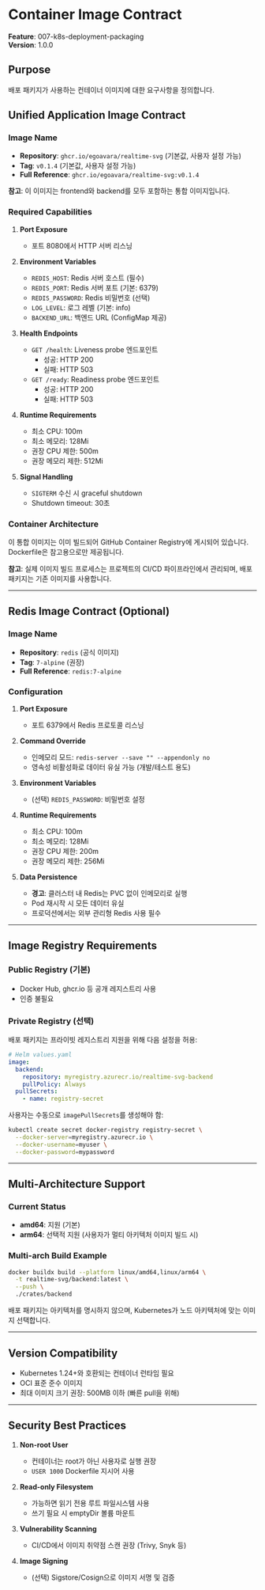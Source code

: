 # Container Image Contract

**Feature**: 007-k8s-deployment-packaging  
**Version**: 1.0.0

## Purpose

배포 패키지가 사용하는 컨테이너 이미지에 대한 요구사항을 정의합니다.

## Unified Application Image Contract

### Image Name

- **Repository**: `ghcr.io/egoavara/realtime-svg` (기본값, 사용자 설정 가능)
- **Tag**: `v0.1.4` (기본값, 사용자 설정 가능)
- **Full Reference**: `ghcr.io/egoavara/realtime-svg:v0.1.4`

**참고**: 이 이미지는 frontend와 backend를 모두 포함하는 통합 이미지입니다.

### Required Capabilities

1. **Port Exposure**
   - 포트 8080에서 HTTP 서버 리스닝
   
2. **Environment Variables**
   - `REDIS_HOST`: Redis 서버 호스트 (필수)
   - `REDIS_PORT`: Redis 서버 포트 (기본: 6379)
   - `REDIS_PASSWORD`: Redis 비밀번호 (선택)
   - `LOG_LEVEL`: 로그 레벨 (기본: info)
   - `BACKEND_URL`: 백엔드 URL (ConfigMap 제공)

3. **Health Endpoints**
   - `GET /health`: Liveness probe 엔드포인트
     - 성공: HTTP 200
     - 실패: HTTP 503
   - `GET /ready`: Readiness probe 엔드포인트
     - 성공: HTTP 200
     - 실패: HTTP 503

4. **Runtime Requirements**
   - 최소 CPU: 100m
   - 최소 메모리: 128Mi
   - 권장 CPU 제한: 500m
   - 권장 메모리 제한: 512Mi

5. **Signal Handling**
   - `SIGTERM` 수신 시 graceful shutdown
   - Shutdown timeout: 30초

### Container Architecture

이 통합 이미지는 이미 빌드되어 GitHub Container Registry에 게시되어 있습니다. Dockerfile은 참고용으로만 제공됩니다.

**참고**: 실제 이미지 빌드 프로세스는 프로젝트의 CI/CD 파이프라인에서 관리되며, 배포 패키지는 기존 이미지를 사용합니다.

---

## Redis Image Contract (Optional)

### Image Name

- **Repository**: `redis` (공식 이미지)
- **Tag**: `7-alpine` (권장)
- **Full Reference**: `redis:7-alpine`

### Configuration

1. **Port Exposure**
   - 포트 6379에서 Redis 프로토콜 리스닝

2. **Command Override**
   - 인메모리 모드: `redis-server --save "" --appendonly no`
   - 영속성 비활성화로 데이터 유실 가능 (개발/테스트 용도)

3. **Environment Variables**
   - (선택) `REDIS_PASSWORD`: 비밀번호 설정

4. **Runtime Requirements**
   - 최소 CPU: 100m
   - 최소 메모리: 128Mi
   - 권장 CPU 제한: 200m
   - 권장 메모리 제한: 256Mi

5. **Data Persistence**
   - **경고**: 클러스터 내 Redis는 PVC 없이 인메모리로 실행
   - Pod 재시작 시 모든 데이터 유실
   - 프로덕션에서는 외부 관리형 Redis 사용 필수

---

## Image Registry Requirements

### Public Registry (기본)

- Docker Hub, ghcr.io 등 공개 레지스트리 사용
- 인증 불필요

### Private Registry (선택)

배포 패키지는 프라이빗 레지스트리 지원을 위해 다음 설정을 허용:

```yaml
# Helm values.yaml
image:
  backend:
    repository: myregistry.azurecr.io/realtime-svg-backend
    pullPolicy: Always
  pullSecrets:
    - name: registry-secret
```

사용자는 수동으로 `imagePullSecrets`를 생성해야 함:

```bash
kubectl create secret docker-registry registry-secret \
  --docker-server=myregistry.azurecr.io \
  --docker-username=myuser \
  --docker-password=mypassword
```

---

## Multi-Architecture Support

### Current Status

- **amd64**: 지원 (기본)
- **arm64**: 선택적 지원 (사용자가 멀티 아키텍처 이미지 빌드 시)

### Multi-arch Build Example

```bash
docker buildx build --platform linux/amd64,linux/arm64 \
  -t realtime-svg/backend:latest \
  --push \
  ./crates/backend
```

배포 패키지는 아키텍처를 명시하지 않으며, Kubernetes가 노드 아키텍처에 맞는 이미지 선택합니다.

---

## Version Compatibility

- Kubernetes 1.24+와 호환되는 컨테이너 런타임 필요
- OCI 표준 준수 이미지
- 최대 이미지 크기 권장: 500MB 이하 (빠른 pull을 위해)

---

## Security Best Practices

1. **Non-root User**
   - 컨테이너는 root가 아닌 사용자로 실행 권장
   - `USER 1000` Dockerfile 지시어 사용

2. **Read-only Filesystem**
   - 가능하면 읽기 전용 루트 파일시스템 사용
   - 쓰기 필요 시 emptyDir 볼륨 마운트

3. **Vulnerability Scanning**
   - CI/CD에서 이미지 취약점 스캔 권장 (Trivy, Snyk 등)

4. **Image Signing**
   - (선택) Sigstore/Cosign으로 이미지 서명 및 검증
